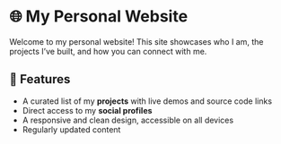 # 🌐 My Personal Website

Welcome to my personal website! This site showcases who I am, the projects I’ve built, and how you can connect with me.

## 🚀 Features

- A curated list of my **projects** with live demos and source code links
- Direct access to my **social profiles**
- A responsive and clean design, accessible on all devices
- Regularly updated content
